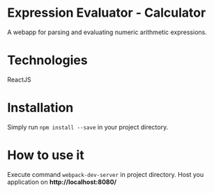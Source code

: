 # Expression Evaluator - Calculator
A webapp for parsing and evaluating numeric arithmetic expressions. 
 
# Technologies
ReactJS

# Installation
Simply run ```npm install --save``` in your project directory.

# How to use it
Execute command ```webpack-dev-server``` in project directory. Host you application on **http://localhost:8080/**

